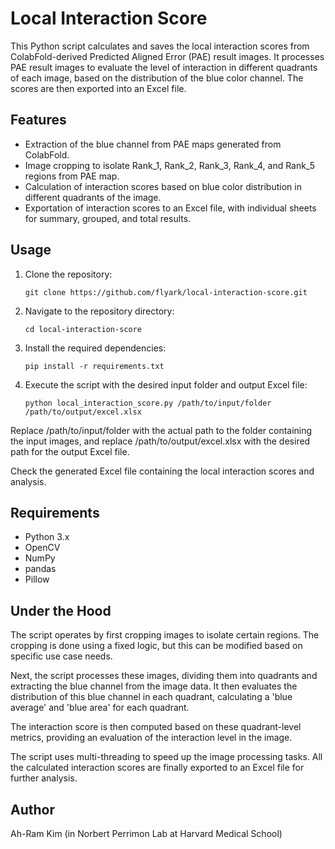 # Local Interaction Score

This Python script calculates and saves the local interaction scores from ColabFold-derived Predicted Aligned Error (PAE) result images. It processes PAE result images to evaluate the level of interaction in different quadrants of each image, based on the distribution of the blue color channel. The scores are then exported into an Excel file.

## Features

- Extraction of the blue channel from PAE maps generated from ColabFold.
- Image cropping to isolate Rank_1, Rank_2, Rank_3, Rank_4, and Rank_5 regions from PAE map.
- Calculation of interaction scores based on blue color distribution in different quadrants of the image.
- Exportation of interaction scores to an Excel file, with individual sheets for summary, grouped, and total results.

## Usage

1. Clone the repository:

   ```shell
   git clone https://github.com/flyark/local-interaction-score.git
   ```
   
2. Navigate to the repository directory:

   ```shell
   cd local-interaction-score
   ```
3. Install the required dependencies:

   ```shell
   pip install -r requirements.txt
   ```
4. Execute the script with the desired input folder and output Excel file:

   ```shell
   python local_interaction_score.py /path/to/input/folder /path/to/output/excel.xlsx
   ```
   
Replace /path/to/input/folder with the actual path to the folder containing the input images, and replace /path/to/output/excel.xlsx with the desired path for the output Excel file.

Check the generated Excel file containing the local interaction scores and analysis.

## Requirements
- Python 3.x
- OpenCV
- NumPy
- pandas
- Pillow

## Under the Hood
The script operates by first cropping images to isolate certain regions. The cropping is done using a fixed logic, but this can be modified based on specific use case needs.

Next, the script processes these images, dividing them into quadrants and extracting the blue channel from the image data. It then evaluates the distribution of this blue channel in each quadrant, calculating a 'blue average' and 'blue area' for each quadrant.

The interaction score is then computed based on these quadrant-level metrics, providing an evaluation of the interaction level in the image.

The script uses multi-threading to speed up the image processing tasks. All the calculated interaction scores are finally exported to an Excel file for further analysis.

## Author
Ah-Ram Kim (in Norbert Perrimon Lab at Harvard Medical School)
